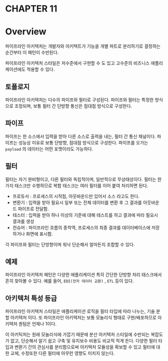 # CHAPTER 11

# Overview

파이프라인 아키텍처는 개발자와 아키텍트가 기능을 개별 파트로 분리하기로 결정하는 순간부터 이 패턴이 수반된다.

파이프라인 아키텍처 스타일은 저수준에서 구현할 수 도 있고 고수준의 비즈니스 애플리케이션에도 적용할 수 있다.

## 토폴로지

파이프라인 아키텍처는 다수의 파이프와 필터로 구성된다. 파이프와 필터는 특정한 방식으로 조정되며, 보통 필터 간 단방향 통신은 점대점 방식으로 구성한다.

## 파이프

파이프는 한 소스에서 입력을 받아 다른 소스로 출력을 내는, 필터 간 통신 채널이다. 파이프는 성능상 이유로 보통 단방향, 점대점 방식으로 구성한다. 파이프를 오가는 `payload` 의 데이터는 어떤 포맷이라도 가능하다.

## 필터

필터는 자기 완비형이고, 다른 필터와 독립적이며, 일반적으로 무상태성이다. 필터는 한 가지 태스크만 수행하므로 복합 태스크는 여러 필터를 이어 붙여 처리하면 된다.

- 프로듀서 : 프로세스의 시작점, 아웃바운드만 있어서 소스 라고도 한다.
- 변환기 : 입력을 받아 필요시 일부 또는 전체 데이터를 변환 후 그 결과를 아웃바운드 파이프로 전달함.
- 테스터 : 입력을 받아 하나 이상의 기준에 대해 테스트를 하고 결과에 따라 필요시 결과를 생성
- 컨슈머 : 파이프라인 흐름의 종착역, 프로세스의 최종 결과를 데이터베이스에 저장하거나 화면에 표시함.

각 파이프와 필터는 단방향이며 워낙 단순해서 얼마든지 조합할 수 있다.

## 예제

파이프라인 아키텍처 패턴은 다양한 애플리케이션 특히 간단한 단방향 처리 태스크에서 흔히 찾아볼 수 있다. 예를 들어, `EDI(전자 데이터 교환)` , `ETL` 등이 있다.

## 아키텍처 특성 등급

파이프라인 아키텍처 스타일은 애플리케이션 로직을 필터 타입에 따라 나누는, 기술 분할 아키텍처 이다. 또 파이프라인 아키텍처는 보통 모놀리식 형태로 구현/배포하므로 아키텍처 퀀텀은 언제나 1이다.

이 아키틱처는 원래 모놀리식에 가깝기 때문에 분산 아키텍처 스타일에 수반되는 복잡도가 없고, 단순해서 알기 쉽고 구축 및 유지보수 비용도 비교적 적게 든다. 다양한 필터 타입과 변환기 간의 관심사를 분리함으로써 아키텍처 모듈성을 확보할 수 있고 필터에 대한 교체, 수정또한 다른 필터에 아무런 영향도 미치지 않는다.
